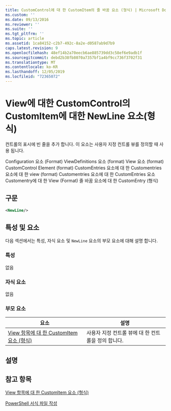 ```yaml
---
title: CustomControl에 대 한 CustomItem의 줄 바꿈 요소 (형식) | Microsoft Docs
ms.custom: ''
ms.date: 09/13/2016
ms.reviewer: ''
ms.suite: ''
ms.tgt_pltfrm: ''
ms.topic: article
ms.assetid: 1ca84152-c2b7-492c-8a2e-d0587ab9d7b9
caps.latest.revision: 9
ms.openlocfilehash: 48ef14b2a70eecb6ae885739dd3c58ef6e9adb1f
ms.sourcegitcommit: debd2b38fb8070a7357bf1a4bf9cc736f3702f31
ms.translationtype: MT
ms.contentlocale: ko-KR
ms.lasthandoff: 12/05/2019
ms.locfileid: "72365072"
---
```

# <a name="newline-element-for-customitem-for-customcontrol-for-view-format"></a>View에 대한 CustomControl의 CustomItem에 대한 NewLine 요소(형식)

컨트롤의 표시에 빈 줄을 추가 합니다. 이 요소는 사용자 지정 컨트롤 뷰를 정의할 때 사용 됩니다.

Configuration 요소 (Format) ViewDefinitions 요소 (format) View 요소 (format) CustomControl Element (format) CustomEntries 요소에 대 한 Customentries 요소에 대 한 view (format) Customentries 요소에 대 한 CustomEntries 요소 Customentry에 대 한 View (Format) 줄 바꿈 요소에 대 한 CustomEntry (형식)

## <a name="syntax"></a>구문

```xml
<NewLine/>
```

## <a name="attributes-and-elements"></a>특성 및 요소

다음 섹션에서는 특성, 자식 요소 및 `NewLine` 요소의 부모 요소에 대해 설명 합니다.

### <a name="attributes"></a>특성

없음

### <a name="child-elements"></a>자식 요소

없음

### <a name="parent-elements"></a>부모 요소

|요소|설명|
|-------------|-----------------|
|[View 항목에 대 한 CustomItem 요소 (형식)](./customitem-element-for-customentry-for-customcontrol-for-view-format.md)|사용자 지정 컨트롤 뷰에 대 한 컨트롤을 정의 합니다.|

## <a name="remarks"></a>설명

## <a name="see-also"></a>참고 항목

[View 항목에 대 한 CustomItem 요소 (형식)](./customitem-element-for-customentry-for-customcontrol-for-view-format.md)

[PowerShell 서식 파일 작성](./writing-a-powershell-formatting-file.md)
